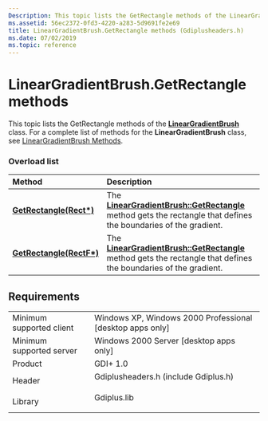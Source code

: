 ```yaml
---
Description: This topic lists the GetRectangle methods of the LinearGradientBrush class. For a complete list of methods for the LinearGradientBrush class, see LinearGradientBrush Methods.
ms.assetid: 56ec2372-0fd3-4220-a283-5d9691fe2e69
title: LinearGradientBrush.GetRectangle methods (Gdiplusheaders.h)
ms.date: 07/02/2019
ms.topic: reference
---
```


# LinearGradientBrush.GetRectangle methods

This topic lists the GetRectangle methods of the [**LinearGradientBrush**](/windows/win32/api/gdiplusbrush/nl-gdiplusbrush-lineargradientbrush) class. For a complete list of methods for the **LinearGradientBrush** class, see [LinearGradientBrush Methods](-gdiplus-class-lineargradientbrush-methods.md).

### Overload list



| Method                                                                                       | Description                                                                                                                                                                                    |
|:---------------------------------------------------------------------------------------------|:-----------------------------------------------------------------------------------------------------------------------------------------------------------------------------------------------|
| [**GetRectangle(Rect\*)**](/windows/win32/api/gdiplusbrush/nf-gdiplusbrush-lineargradientbrush-getrectangle(outrect))   | The [**LinearGradientBrush::GetRectangle**](/windows/win32/api/gdiplusbrush/nf-gdiplusbrush-lineargradientbrush-getrectangle(outrect)) method gets the rectangle that defines the boundaries of the gradient. <br/> |
| [**GetRectangle(RectF\*)**](/previous-versions//ms535352(v=vs.85)) | The [**LinearGradientBrush::GetRectangle**](/previous-versions//ms535352(v=vs.85)) method gets the rectangle that defines the boundaries of the gradient.<br/> |



## Requirements



|                                     |                                                                                                                 |
|-------------------------------------|-----------------------------------------------------------------------------------------------------------------|
| Minimum supported client<br/> | Windows XP, Windows 2000 Professional \[desktop apps only\]<br/>                                          |
| Minimum supported server<br/> | Windows 2000 Server \[desktop apps only\]<br/>                                                            |
| Product<br/>                  | GDI+ 1.0<br/>                                                                                             |
| Header<br/>                   | <dl> <dt>Gdiplusheaders.h (include Gdiplus.h)</dt> </dl> |
| Library<br/>                  | <dl> <dt>Gdiplus.lib</dt> </dl>                          |



 

 